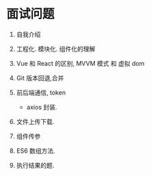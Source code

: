 # 面试问题

1. 自我介绍

2. 工程化. 模块化. 组件化的理解
3. Vue 和 React 的区别, MVVM 模式 和 虚拟 dom
4. Git 版本回退,合并
5. 前后端通信, token
    - axios 封装.
6. 文件上传下载.
7. 组件传参
8. ES6 数组方法.

9. 执行结果的题.
